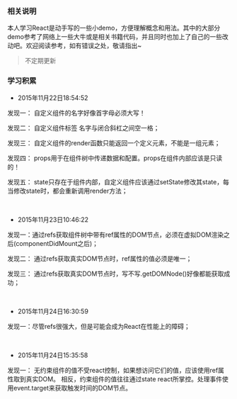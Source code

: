 ### 相关说明

本人学习React是动手写的一些小demo，方便理解概念和用法。其中的大部分demo参考了网络上一些大牛或是相关书籍代码，并且同时也加上了自己的一些改动吧。欢迎阅读参考，如有错误之处，敬请指出~

> 不定期更新

### 学习积累

- 2015年11月22日18:54:52

发现一： 自定义组件的名字好像首字母必须大写！

发现二： 自定义组件标签 名字与闭合斜杠之间空一格；

发现三： 自定义组件的render函数只能返回一个定义元素，不能是一组元素；

发现四： props用于在组件树中传递数据和配置。props在组件内部应该是只读的！

发现五： state只存在于组件内部，自定义组件应该通过setState修改其state，每当修改state时，都会重新调用render方法；

<br />

- 2015年11月23日10:46:22

发现一：通过refs获取组件树中带有ref属性的DOM节点，必须在虚拟DOM渲染之后(componentDidMount之后)；

发现二： 通过refs获取真实DOM节点时，ref属性的值必须是唯一；

发现三： 通过refs获取真实DOM节点时，写不写.getDOMNode()好像都能获取成功；

<br />

- 2015年11月24日16:30:59

发现一：尽管refs很强大，但是可能会成为React在性能上的障碍；

<br />

- 2015年11月24日15:35:58

发现一： 无约束组件的值不受react控制，如果想访问它们的值，应该使用ref属性取到真实DOM。 相反，约束组件的值往往通过state react所掌控。处理事件使用event.target来获取触发时间的DOM节点。